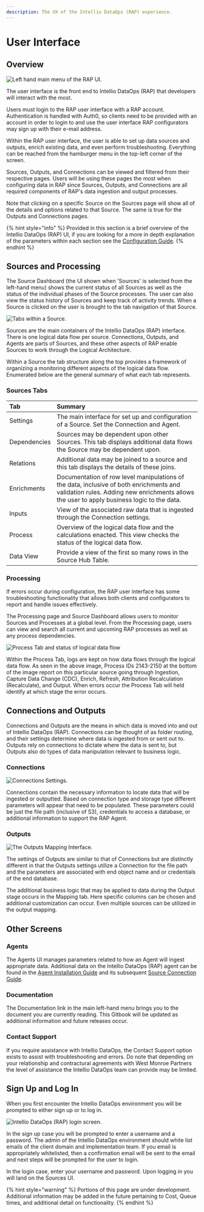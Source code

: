 ```yaml
---
description: The UX of the Intellio DataOps (RAP) experience.
---
```


# User Interface

## Overview

![Left hand main menu of the RAP UI.](../.gitbook/assets/rap-ui-menu.png)

The user interface is the front end to Intellio DataOps \(RAP\) that developers will interact with the most.

Users must login to the RAP user interface with a RAP account. Authentication is handled with Auth0, so clients need to be provided with an account in order to login to and use the user interface RAP configurators may sign up with their e-mail address.

Within the RAP user interface, the user is able to set up data sources and outputs, enrich existing data, and even perform troubleshooting. Everything can be reached from the hamburger menu in the top-left corner of the screen.

Sources, Outputs, and Connections can be viewed and filtered from their respective pages. Users will be using these pages the most when configuring data in RAP since Sources, Outputs, and Connections are all required components of RAP's data ingestion and output processes.

Note that clicking on a specific Source on the Sources page will show all of the details and options related to that Source. The same is true for the Outputs and Connections pages.

{% hint style="info" %}
Provided in this section is a brief overview of the Intellio DataOps \(RAP\) UI, if you are looking for a more in depth explanation of the parameters within each section see the [Configuration Guide](../configuring-the-data-integration-process/).
{% endhint %}

## Sources and Processing

The Source Dashboard \(the UI shown when 'Sources' is selected from the left-hand menu\) shows the current status of all Sources as well as the status of the individual phases of the Source processes. The user can also view the status history of Sources and keep track of activity trends. When a Source is clicked on the user is brought to the tab navigation of that Source.

![Tabs within a Source.](../.gitbook/assets/rap-ui-sources-tabs.png)

Sources are the main containers of the Intellio DataOps \(RAP\) interface. There is one logical data flow per source. Connections, Outputs, and Agents are parts of Sources, and these other aspects of RAP enable Sources to work through the Logical Architecture. 

Within a Source the tab structure along the top provides a framework of organizing a monitoring different aspects of the logical data flow. Enumerated below are the general summary of what each tab represents.

### Sources Tabs

| Tab | Summary |
| :--- | :--- |
| Settings | The main interface for set up and configuration of a Source. Set the Connection and Agent.  |
| Dependencies | Sources may be dependent upon other Sources. This tab displays additional data flows the Source may be dependent upon. |
| Relations | Additional data may be joined to a source and this tab displays the details of these joins. |
| Enrichments | Documentation of row level manipulations of the data, inclusive of both enrichments and validation rules. Adding new enrichments allows the user to apply business logic to the data. |
| Inputs | View of the associated raw data that is ingested through the Connection settings. |
| Process | Overview of the logical data flow and the calculations enacted. This view checks the status of the logical data flow. |
| Data View | Provide a view of the first so many rows in the Source Hub Table. |

### Processing

If errors occur during configuration, the RAP user interface has some troubleshooting functionality that allows both clients and configurators to report and handle issues effectively.

The Processing page and Source Dashboard allows users to monitor Sources and Processes at a global level. From the Processing page, users can view and search all current and upcoming RAP processes as well as any process dependencies.

![Process Tab and status of logical data flow ](../.gitbook/assets/rap-ui-process.png)

Within the Process Tab, logs are kept on how data flows through the logical data flow. As seen in the above image, Process IDs 2143-2150 at the bottom of the image report on this particular source going through Ingestion, Capture Data Change \(CDC\), Enrich, Refresh, Attribution Recalculation \(Recalculate\), and Output. When errors occur the Process Tab will held identify at which stage the error occurs.

## Connections and Outputs

Connections and Outputs are the means in which data is moved into and out of Intellio DataOps \(RAP\). Connections can be thought of as folder routing, and their settings determine where data is ingested from or sent out to. Outputs rely on connections to dictate where the data is sent to, but Outputs also do types of data manipulation relevant to business logic.

### Connections

![Connections Settings.](../.gitbook/assets/rap-ui-connections.png)

Connections contain the necessary information to locate data that will be ingested or outputted. Based on connection type and storage type different parameters will appear that need to be populated. These parameters could be just the file path \(inclusive of S3\), credentials to access a database, or additional information to support the RAP Agent.

### Outputs

![The Outputs Mapping Interface.](../.gitbook/assets/rap-ui-outputs.png)

The settings of Outputs are similar to that of Connections but are distinctly different in that the Outputs settings utilize a Connection for the file path and the parameters are associated with end object name and or credentials of the end database.

The additional business logic that may be applied to data during the Output stage occurs in the Mapping tab. Here specific columns can be chosen and additional customization can occur. Even multiple sources can be utilized in the output mapping.

## Other Screens

### Agents

The Agents UI manages parameters related to how an Agent will ingest appropriate data. Additional data on the Intellio DataOps \(RAP\) agent can be found in the [Agent Installation Guide](../deployment/installing-a-new-rap-agent/) and its subsequent [Source Connection Guide](../deployment/installing-a-new-rap-agent/connecting-a-rap-agent-to-a-source.md).

### Documentation

The Documentation link in the main left-hand menu brings you to the document you are currently reading. This Gitbook will be updated as additional information and future releases occur.

### Contact Support

If you require assistance with Intellio DataOps, the Contact Support option exists to assist with troubleshooting and errors. Do note that depending on your relationship and contractural agreements with West Monroe Partners the level of assistance the Intellio DataOps team can provide may be limited.

## Sign Up and Log In

When you first encounter the Intellio DataOps environment you will be prompted to either sign up or to log in. 

![Intellio DataOps \(RAP\) login screen.](../.gitbook/assets/rap-ui-login-signup.png)

In the sign up case you will be prompted to enter a username and a password. The admin of the Intellio DataOps environment should white list emails of the client domain and implementation team. If you email is appropriately whitelisted, then a confirmation email will be sent to the email and next steps will be prompted for the user to login.

In the login case, enter your username and password. Upon logging in you will land on the Sources UI. 

{% hint style="warning" %}
Portions of this page are under development. Additional information may be added in the future pertaining to Cost, Queue times, and additional detail on functionality.
{% endhint %}

